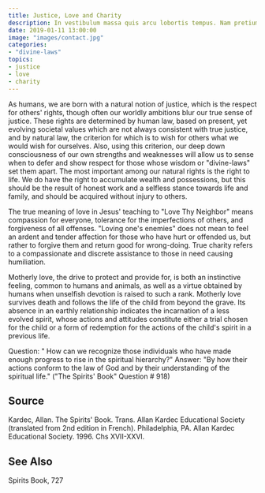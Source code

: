 ```yaml
---
title: Justice, Love and Charity
description: In vestibulum massa quis arcu lobortis tempus. Nam pretium arcu in odio vulputate luctus.
date: 2019-01-11 13:00:00
image: "images/contact.jpg"
categories:
- "divine-laws"
topics: 
- justice
- love
- charity
---
```


As humans, we are born with a natural notion of justice, which is the respect for others' rights, though often our worldly ambitions blur our true sense of justice.  These rights are determined by human law, based on present, yet evolving societal values which are not always consistent with true justice, and by natural law, the criterion for which is to wish for others what we would wish for ourselves.  Also, using this criterion, our deep down consciousness of our own strengths and weaknesses will allow us to sense when to defer and show respect for those whose wisdom or "divine-laws" set them apart.  The most important among our natural rights is the right to life.  We do have the right to accumulate wealth and possessions, but this should be the result of honest work and a selfless stance towards life and family, and should be acquired without injury to others.

The true meaning of love in Jesus' teaching to "Love Thy Neighbor" means compassion for everyone, tolerance for the imperfections of others, and forgiveness of all offenses.  "Loving one's enemies" does not mean to feel an ardent and tender affection for those who have hurt or offended us, but rather to forgive them and return good for wrong-doing.  True charity refers to a compassionate and discrete assistance to those in need causing humiliation.

Motherly love, the drive to protect and provide for, is both an instinctive feeling, common to humans and animals, as well as a virtue obtained by humans when unselfish devotion is raised to such a rank.  Motherly love survives death and follows the life of the child from beyond the grave.  Its absence in an earthly relationship indicates the incarnation of a less evolved spirit, whose actions and attitudes constitute either a trial chosen for the child or a form of redemption for the actions of the child's spirit in a previous life.

Question: " How can we recognize those individuals who have made enough progress to rise in the spiritual hierarchy?"
Answer: "By how their actions conform to the law of God and by their understanding of the spiritual life."
("The Spirits' Book" Question # 918)

 
## Source
Kardec, Allan. The Spirits' Book.  Trans. Allan Kardec Educational Society (translated from 2nd edition in French). Philadelphia, PA. Allan Kardec Educational Society. 1996. Chs XVII-XXVI.

 

## See Also
Spirits Book, 727



